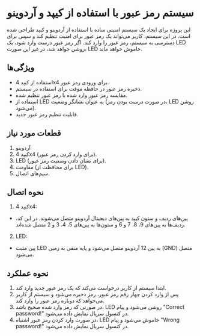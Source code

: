 # سیستم رمز عبور با استفاده از کیپد و آردوینو

این پروژه برای ایجاد یک سیستم امنیتی ساده با استفاده از آردوینو و کیپد طراحی شده است. در این سیستم، کاربر می‌تواند یک رمز عبور برای امنیت تنظیم کند و سپس برای دسترسی به سیستم، رمز عبور را وارد کند. اگر رمز عبور درست وارد شود، یک LED روشن خواهد شد، در غیر این صورت، LED خاموش خواهد ماند.



## ویژگی‌ها
- استفاده از کیپد 4x4 برای ورودی رمز عبور.
- ذخیره رمز عبور در حافظه موقت برای استفاده در سیستم.
- مقایسه رمز عبور وارد شده با رمز عبور تنظیم شده.
- استفاده از LED به عنوان نشانگر وضعیت (در صورت درست بودن رمز، LED روشن می‌شود).
- قابلیت تنظیم رمز عبور جدید.

## قطعات مورد نیاز
1. آردوینو
2. کیپد 4x4 (برای وارد کردن رمز عبور).
3. LED (برای نشان دادن وضعیت رمز عبور).
4. مقاومت (برای محافظت از LED).
4. سیم‌های اتصال.

## نحوه اتصال
1. کیپد 4x4:
- پین‌های ردیف و ستون کیپد به پین‌های دیجیتال آردوینو متصل می‌شوند. در این کد، ردیف‌ها به پین‌های 9، 8، 7 و 6 و ستون‌ها به پین‌های 5، 4، 3 و 2 متصل شده‌اند.
2. LED:
- پین مثبت LED به پین 12 آردوینو متصل می‌شود و پایه منفی به زمین (GND) متصل می‌شود.

## نحوه عملکرد
1. ابتدا سیستم از کاربر درخواست می‌کند که یک رمز عبور جدید وارد کند.
2. پس از وارد کردن چهار رقم رمز عبور، رمز ذخیره می‌شود و سیستم از کاربر می‌خواهد که دوباره رمز عبور را وارد کند.
3. در صورتی که رمز وارد شده صحیح باشد، LED روشن می‌شود و پیام "Correct password!" در کنسول سریال نمایش داده می‌شود.
4. در صورت وارد کردن رمز عبور اشتباه، LED خاموش می‌شود و پیام "Wrong password!" در کنسول سریال نمایش داده می‌شود.

